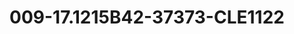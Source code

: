 ---
title: 009-17.1215B42-37373-CLE1122
image: 009-17.1215B42-37373-CLE1122.jpg
brand: sposo
layout: vestito
---